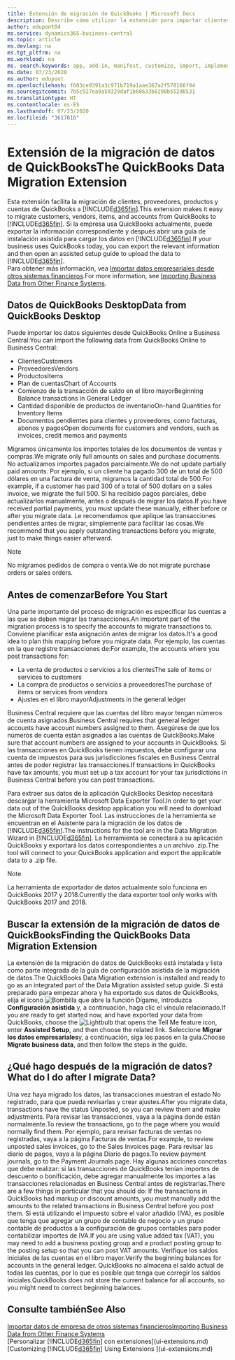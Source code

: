 ```yaml
---
title: Extensión de migración de QuickBooks | Microsoft Docs
description: Describe cómo utilizar la extensión para importar clientes, proveedores, elementos y cuentas de QuickBooks Desktop a Business Central.
author: edupont04
ms.service: dynamics365-business-central
ms.topic: article
ms.devlang: na
ms.tgt_pltfrm: na
ms.workload: na
ms. search.keywords: app, add-in, manifest, customize, import, implement
ms.date: 07/23/2020
ms.author: edupont
ms.openlocfilehash: f603ce9391a3c971b719a1aae367a2f578166f94
ms.sourcegitcommit: 7b5c927ea9a59329daf1b60633b8290b552d6531
ms.translationtype: HT
ms.contentlocale: es-ES
ms.lasthandoff: 07/23/2020
ms.locfileid: "3617816"
---
```

# <a name="the-quickbooks-data-migration-extension"></a><span data-ttu-id="f7a15-103">Extensión de la migración de datos de QuickBooks</span><span class="sxs-lookup"><span data-stu-id="f7a15-103">The QuickBooks Data Migration Extension</span></span>

<span data-ttu-id="f7a15-104">Esta extensión facilita la migración de clientes, proveedores, productos y cuentas de QuickBooks a [!INCLUDE[d365fin](includes/d365fin_md.md)].</span><span class="sxs-lookup"><span data-stu-id="f7a15-104">This extension makes it easy to migrate customers, vendors, items, and accounts from QuickBooks to [!INCLUDE[d365fin](includes/d365fin_md.md)].</span></span> <span data-ttu-id="f7a15-105">Si la empresa usa QuickBooks actualmente, puede exportar la información correspondiente y después abrir una guía de instalación asistida para cargar los datos en [!INCLUDE[d365fin](includes/d365fin_md.md)].</span><span class="sxs-lookup"><span data-stu-id="f7a15-105">If your business uses QuickBooks today, you can export the relevant information and then open an assisted setup guide to upload the data to [!INCLUDE[d365fin](includes/d365fin_md.md)].</span></span>  
<span data-ttu-id="f7a15-106">Para obtener más información, vea [Importar datos empresariales desde otros sistemas financieros](across-import-data-configuration-packages.md).</span><span class="sxs-lookup"><span data-stu-id="f7a15-106">For more information, see [Importing Business Data from Other Finance Systems](across-import-data-configuration-packages.md).</span></span>

## <a name="data-from-quickbooks-desktop"></a><span data-ttu-id="f7a15-107">Datos de QuickBooks Desktop</span><span class="sxs-lookup"><span data-stu-id="f7a15-107">Data from QuickBooks Desktop</span></span>

<span data-ttu-id="f7a15-108">Puede importar los datos siguientes desde QuickBooks Online a Business Central:</span><span class="sxs-lookup"><span data-stu-id="f7a15-108">You can import the following data from QuickBooks Online to Business Central:</span></span>

- <span data-ttu-id="f7a15-109">Clientes</span><span class="sxs-lookup"><span data-stu-id="f7a15-109">Customers</span></span>  
- <span data-ttu-id="f7a15-110">Proveedores</span><span class="sxs-lookup"><span data-stu-id="f7a15-110">Vendors</span></span>  
- <span data-ttu-id="f7a15-111">Productos</span><span class="sxs-lookup"><span data-stu-id="f7a15-111">Items</span></span>  
- <span data-ttu-id="f7a15-112">Plan de cuentas</span><span class="sxs-lookup"><span data-stu-id="f7a15-112">Chart of Accounts</span></span>  
- <span data-ttu-id="f7a15-113">Comienzo de la transacción de saldo en el libro mayor</span><span class="sxs-lookup"><span data-stu-id="f7a15-113">Beginning Balance transactions in General Ledger</span></span>  
- <span data-ttu-id="f7a15-114">Cantidad disponible de productos de inventario</span><span class="sxs-lookup"><span data-stu-id="f7a15-114">On-hand Quantities for Inventory Items</span></span>  
- <span data-ttu-id="f7a15-115">Documentos pendientes para clientes y proveedores, como facturas, abonos y pagos</span><span class="sxs-lookup"><span data-stu-id="f7a15-115">Open documents for customers and vendors, such as invoices, credit memos and payments</span></span>  

<span data-ttu-id="f7a15-116">Migramos únicamente los importes totales de los documentos de ventas y compras.</span><span class="sxs-lookup"><span data-stu-id="f7a15-116">We migrate only full amounts on sales and purchase documents.</span></span> <span data-ttu-id="f7a15-117">No actualizamos importes pagados parcialmente.</span><span class="sxs-lookup"><span data-stu-id="f7a15-117">We do not update partially paid amounts.</span></span> <span data-ttu-id="f7a15-118">Por ejemplo, si un cliente ha pagado 300 de un total de 500 dólares en una factura de venta, migramos la cantidad total de 500.</span><span class="sxs-lookup"><span data-stu-id="f7a15-118">For example, if a customer has paid 300 of a total of 500 dollars on a sales invoice, we migrate the full 500.</span></span> <span data-ttu-id="f7a15-119">Si ha recibido pagos parciales, debe actualizarlos manualmente, antes o después de migrar los datos.</span><span class="sxs-lookup"><span data-stu-id="f7a15-119">If you have received partial payments, you must update these manually, either before or after you migrate data.</span></span> <span data-ttu-id="f7a15-120">Le recomendamos que aplique las transacciones pendientes antes de migrar, simplemente para facilitar las cosas.</span><span class="sxs-lookup"><span data-stu-id="f7a15-120">We recommend that you apply outstanding transactions before you migrate, just to make things easier afterward.</span></span>

> [!NOTE]
> <span data-ttu-id="f7a15-121">No migramos pedidos de compra o venta.</span><span class="sxs-lookup"><span data-stu-id="f7a15-121">We do not migrate purchase orders or sales orders.</span></span>

## <a name="before-you-start"></a><span data-ttu-id="f7a15-122">Antes de comenzar</span><span class="sxs-lookup"><span data-stu-id="f7a15-122">Before You Start</span></span>

<span data-ttu-id="f7a15-123">Una parte importante del proceso de migración es especificar las cuentas a las que se deben migrar las transacciones.</span><span class="sxs-lookup"><span data-stu-id="f7a15-123">An important part of the migration process is to specify the accounts to migrate transactions to.</span></span> <span data-ttu-id="f7a15-124">Conviene planificar esta asignación antes de migrar los datos.</span><span class="sxs-lookup"><span data-stu-id="f7a15-124">It's a good idea to plan this mapping before you migrate data.</span></span> <span data-ttu-id="f7a15-125">Por ejemplo, las cuentas en la que registre transacciones de:</span><span class="sxs-lookup"><span data-stu-id="f7a15-125">For example, the accounts where you post transactions for:</span></span>

- <span data-ttu-id="f7a15-126">La venta de productos o servicios a los clientes</span><span class="sxs-lookup"><span data-stu-id="f7a15-126">The sale of items or services to customers</span></span>  
- <span data-ttu-id="f7a15-127">La compra de productos o servicios a proveedores</span><span class="sxs-lookup"><span data-stu-id="f7a15-127">The purchase of items or services from vendors</span></span>  
- <span data-ttu-id="f7a15-128">Ajustes en el libro mayor</span><span class="sxs-lookup"><span data-stu-id="f7a15-128">Adjustments in the general ledger</span></span>  

<span data-ttu-id="f7a15-129">Business Central requiere que las cuentas del libro mayor tengan números de cuenta asignados.</span><span class="sxs-lookup"><span data-stu-id="f7a15-129">Business Central requires that general ledger accounts have account numbers assigned to them.</span></span> <span data-ttu-id="f7a15-130">Asegúrese de que los números de cuenta están asignados a las cuentas de QuickBooks.</span><span class="sxs-lookup"><span data-stu-id="f7a15-130">Make sure that account numbers are assigned to your accounts in QuickBooks.</span></span>
<span data-ttu-id="f7a15-131">Si las transacciones en QuickBooks tienen impuestos, debe configurar una cuenta de impuestos para sus jurisdicciones fiscales en Business Central antes de poder registrar las transacciones.</span><span class="sxs-lookup"><span data-stu-id="f7a15-131">If transactions in QuickBooks have tax amounts, you must set up a tax account for your tax jurisdictions in Business Central before you can post transactions.</span></span>

<span data-ttu-id="f7a15-132">Para extraer sus datos de la aplicación QuickBooks Desktop necesitará descargar la herramienta Microsoft Data Exporter Tool.</span><span class="sxs-lookup"><span data-stu-id="f7a15-132">In order to get your data out of the QuickBooks desktop application you will need to download the Microsoft Data Exporter Tool.</span></span>  <span data-ttu-id="f7a15-133">Las instrucciones de la herramienta se encuentran en el Asistente para la migración de los datos de [!INCLUDE[d365fin](includes/d365fin_md.md)].</span><span class="sxs-lookup"><span data-stu-id="f7a15-133">The instructions for the tool are in the Data Migration Wizard in [!INCLUDE[d365fin](includes/d365fin_md.md)].</span></span> <span data-ttu-id="f7a15-134">La herramienta se conectará a su aplicación QuickBooks y exportará los datos correspondientes a un archivo .zip.</span><span class="sxs-lookup"><span data-stu-id="f7a15-134">The tool will connect to your QuickBooks application and export the applicable data to a .zip file.</span></span>  

> [!NOTE]
> <span data-ttu-id="f7a15-135">La herramienta de exportador de datos actualmente solo funciona en QuickBooks 2017 y 2018.</span><span class="sxs-lookup"><span data-stu-id="f7a15-135">Currently the data exporter tool only works with QuickBooks 2017 and 2018.</span></span>

## <a name="finding-the-quickbooks-data-migration-extension"></a><span data-ttu-id="f7a15-136">Buscar la extensión de la migración de datos de QuickBooks</span><span class="sxs-lookup"><span data-stu-id="f7a15-136">Finding the QuickBooks Data Migration Extension</span></span>

<span data-ttu-id="f7a15-137">La extensión de la migración de datos de QuickBooks está instalada y lista como parte integrada de la guía de configuración asistida de la migración de datos.</span><span class="sxs-lookup"><span data-stu-id="f7a15-137">The QuickBooks Data Migration extension is installed and ready to go as an integrated part of the Data Migration assisted setup guide.</span></span> <span data-ttu-id="f7a15-138">Si está preparado para empezar ahora y ha exportado sus datos de QuickBooks, elija el icono ![Bombilla que abre la función Dígame](media/ui-search/search_small.png "Dígame qué desea hacer"), introduzca **Configuración asistida** y, a continuación, haga clic el vínculo relacionado.</span><span class="sxs-lookup"><span data-stu-id="f7a15-138">If you are ready to get started now, and have exported your data from QuickBooks, choose the ![Lightbulb that opens the Tell Me feature](media/ui-search/search_small.png "Tell me what you want to do") icon, enter **Assisted Setup**, and then choose the related link.</span></span> <span data-ttu-id="f7a15-139">Seleccione **Migrar los datos empresariales**y, a continuación, siga los pasos en la guía.</span><span class="sxs-lookup"><span data-stu-id="f7a15-139">Choose **Migrate business data**, and then follow the steps in the guide.</span></span>  

## <a name="what-do-i-do-after-i-migrate-data"></a><span data-ttu-id="f7a15-140">¿Qué hago después de la migración de datos?</span><span class="sxs-lookup"><span data-stu-id="f7a15-140">What do I do after I migrate Data?</span></span>

<span data-ttu-id="f7a15-141">Una vez haya migrado los datos, las transacciones muestran el estado No registrado, para que pueda revisarlas y crear ajustes.</span><span class="sxs-lookup"><span data-stu-id="f7a15-141">After you migrate data, transactions have the status Unposted, so you can review them and make adjustments.</span></span> <span data-ttu-id="f7a15-142">Para revisar las transacciones, vaya a la página donde están normalmente.</span><span class="sxs-lookup"><span data-stu-id="f7a15-142">To review the transactions, go to the page where you would normally find them.</span></span> <span data-ttu-id="f7a15-143">Por ejemplo, para revisar facturas de ventas no registradas, vaya a la página Facturas de ventas.</span><span class="sxs-lookup"><span data-stu-id="f7a15-143">For example, to review unposted sales invoices, go to the Sales Invoices page.</span></span> <span data-ttu-id="f7a15-144">Para revisar las diario de pagos, vaya a la página Diario de pagos.</span><span class="sxs-lookup"><span data-stu-id="f7a15-144">To review payment journals, go to the Payment Journals page.</span></span>
<span data-ttu-id="f7a15-145">Hay algunas acciones concretas que debe realizar: si las transacciones de QuickBooks tenían importes de descuento o bonificación, debe agregar manualmente los importes a las transacciones relacionadas en Business Central antes de registrarlas.</span><span class="sxs-lookup"><span data-stu-id="f7a15-145">There are a few things in particular that you should do: If the transactions in QuickBooks had markup or discount amounts, you must manually add the amounts to the related transactions in Business Central before you post them.</span></span>
<span data-ttu-id="f7a15-146">Si está utilizando el impuesto sobre el valor añadido (IVA), es posible que tenga que agregar un grupo de contable de negocio y un grupo contable de productos a la configuración de grupos contables para poder contabilizar importes de IVA.</span><span class="sxs-lookup"><span data-stu-id="f7a15-146">If you are using value added tax (VAT), you may need to add a business posting group and a product posting group to the posting setup so that you can post VAT amounts.</span></span>
<span data-ttu-id="f7a15-147">Verifique los saldos iniciales de las cuentas en el libro mayor.</span><span class="sxs-lookup"><span data-stu-id="f7a15-147">Verify the beginning balances for accounts in the general ledger.</span></span> <span data-ttu-id="f7a15-148">QuickBooks no almacena el saldo actual de todas las cuentas, por lo que es posible que tenga que corregir los saldos iniciales.</span><span class="sxs-lookup"><span data-stu-id="f7a15-148">QuickBooks does not store the current balance for all accounts, so you might need to correct beginning balances.</span></span>

## <a name="see-also"></a><span data-ttu-id="f7a15-149">Consulte también</span><span class="sxs-lookup"><span data-stu-id="f7a15-149">See Also</span></span>

[<span data-ttu-id="f7a15-150">Importar datos de empresa de otros sistemas financieros</span><span class="sxs-lookup"><span data-stu-id="f7a15-150">Importing Business Data from Other Finance Systems</span></span>](across-import-data-configuration-packages.md)  
<span data-ttu-id="f7a15-151">[Personalizar [!INCLUDE[d365fin](includes/d365fin_md.md)] con extensiones](ui-extensions.md)</span><span class="sxs-lookup"><span data-stu-id="f7a15-151">[Customizing [!INCLUDE[d365fin](includes/d365fin_md.md)] Using Extensions ](ui-extensions.md)</span></span>  

